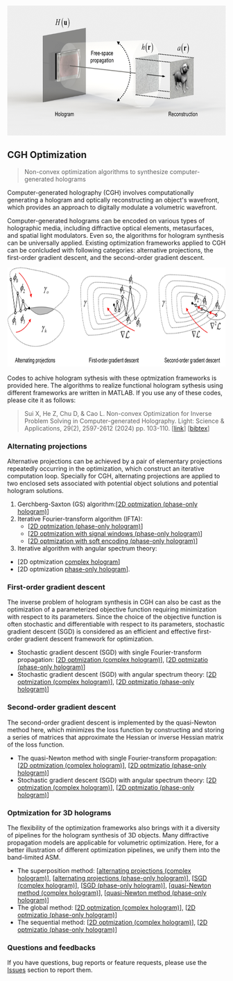 <p align="center">
<img src="https://github.com/Sui00004/Optimization-algorithms-for-computer-generated-holography/blob/main/1_CGH.jpg", height="300">
</p>

## CGH Optimization
> Non-convex optimization algorithms to synthesize computer-generated holograms

Computer-generated holography (CGH) involves computationally generating a hologram and optically reconstructing an object's wavefront, which provides an approach to digitally modulate a volumetric wavefront. 

Computer-generated holograms can be encoded on various types of holographic media, including diffractive optical elements, metasurfaces, and spatial light modulators. Even so, the algorithms for hologram synthesis can be universally applied. Existing optimization frameworks applied to CGH can be conlcluded with following categories: alternative projections, the first-order gradient descent, and the second-order gradient descent.

<p align="center">
<img src="https://github.com/Sui00004/Optimization-algorithms-for-computer-generated-holography/blob/main/2_Frameworks.jpg", height="230">
</p>

Codes to achive hologram sythesis with these optmization frameworks is provided here. The algorithms to realize functional hologram sythesis using different frameworks are written in MATLAB. If you use any of these codes, please cite it as follows:

> Sui X, He Z, Chu D, & Cao L. Non-convex Optimization for Inverse Problem Solving in Computer-generated Holography. Light: Science & Applications, 29(2), 2597-2612 (2024) pp. 103-110. [[link](https://opg.optica.org/oe/fulltext.cfm?uri=oe-29-2-2597&id=446599)] [[bibtex](Inverse_CGH.bib)]

### Alternating projections
Alternative projections can be achieved by a pair of elementary projections repeatedly occurring in the optimization, which construct an iterative computation loop. Specially for CGH, alternating projections are applied to two enclosed sets associated with potential object solutions and potential hologram solutions. 

1. Gerchberg-Saxton (GS) algorithm:[[2D optmization (phase-only hologram)](https://github.com/Sui00004/Optimization-algorithms-for-computer-generated-holography/blob/main/Alternative%20projection/Main1_GS_2D_FFT_POH.m)]
2. Iterative Fourier-transform algorithm (IFTA):
   * [[2D optmization (phase-only hologram)](https://github.com/Sui00004/Optimization-algorithms-for-computer-generated-holography/blob/main/Alternative%20projection/Main2_IFTA_2D_FFT_POH.m)]
   * [[2D optmization with signal windows (phase-only hologram)](https://github.com/Sui00004/Optimization-algorithms-for-computer-generated-holography/blob/main/Alternative%20projection/Main3_IFTA_2D_signalwindow_FFT_2D_POH.m)]
   * [[2D optmization with soft encoding (phase-only hologram)](https://github.com/Sui00004/Optimization-algorithms-for-computer-generated-holography/blob/main/Alternative%20projection/Main4_IFTA_2D_soft_encoding_FFT_2D_POH.m)]
3. Iterative algorithm with angular spectrum theory:
  - [2D optmization [complex hologram](https://github.com/Sui00004/Optimization-algorithms-for-computer-generated-holography/blob/main/Alternative%20projection/Main5_IFTA_2D_Angularspectrum_CH.m)]
  - [2D optmization [phase-only hologram](https://github.com/Sui00004/Optimization-algorithms-for-computer-generated-holography/blob/main/Alternative%20projection/Main6_IFTA_2D_Angularspectrum_POH.m)].

### First-order gradient descent
The inverse problem of hologram synthesis in CGH can also be cast as the optimization of a parameterized objective function requiring minimization with respect to its parameters. Since the choice of the objective function is often stochastic and differentiable with respect to its parameters, stochastic gradient descent (SGD) is considered as an efficient and effective first-order gradient descent framework for optimization. 

* Stochastic gradient descent (SGD) with single Fourier-transform propagation: [[2D optmization (complex hologram)](https://github.com/Sui00004/Optimization-algorithms-for-computer-generated-holography/blob/main/SGD/Main2_SGD_2D_FFT_CH.m)], [[2D optmizatio (phase-only hologram)](https://github.com/Sui00004/Optimization-algorithms-for-computer-generated-holography/blob/main/SGD/Main1_SGD_2D_FFT_POH.m)] 
* Stochastic gradient descent (SGD) with angular spectrum theory: [[2D optmization (complex hologram)](https://github.com/Sui00004/Optimization-algorithms-for-computer-generated-holography/blob/main/SGD/Main4_SGD_2D_Angularspectrum_CH.m)], [[2D optmizatio (phase-only hologram)](https://github.com/Sui00004/Optimization-algorithms-for-computer-generated-holography/blob/main/SGD/Main3_SGD_2D_Angularspectrum_POH.m)]

### Second-order gradient descent
The second-order gradient descent is implemented by the quasi-Newton method here, which minimizes the loss function by constructing and storing a series of matrices that approximate the Hessian or inverse Hessian matrix of the loss function. 

* The quasi-Newton method with single Fourier-transform propagation: [[2D optmization (complex hologram)](https://github.com/Sui00004/Optimization-algorithms-for-computer-generated-holography/blob/main/Quasi-Newton/Main2_quasiNewton_2D_FFT_CH.m)], [[2D optmizatio (phase-only hologram)](https://github.com/Sui00004/Optimization-algorithms-for-computer-generated-holography/blob/main/Quasi-Newton/Main1_quasiNewton_2D_FFT_POH.m)] 
* Stochastic gradient descent (SGD) with angular spectrum theory: [[2D optmization (complex hologram)](https://github.com/Sui00004/Optimization-algorithms-for-computer-generated-holography/blob/main/Quasi-Newton/Main4_quasiNewton_2D_Angularspectrum_CH.m)], [[2D optmizatio (phase-only hologram)](https://github.com/Sui00004/Optimization-algorithms-for-computer-generated-holography/blob/main/Quasi-Newton/Main3_quasiNewton_2D_Angularspectrum_POH.m)]

### Optmization for 3D holograms
The flexibility of the optimization frameworks also brings with it a diversity of pipelines for the hologram synthesis of 3D objects. Many diffractive propagation models are applicable for volumetric optimization. Here, for a better illustration of different optimization pipelines, we unify them into the band-limited ASM.

* The superposition method:
   [[alternating projections (complex hologram)](https://github.com/Sui00004/Optimization-algorithms-for-computer-generated-holography/blob/main/Alternative%20projection/Main9_Superposition3D_Angularspectrum_CH.m)], [[alternating projections (phase-only hologram)](https://github.com/Sui00004/Optimization-algorithms-for-computer-generated-holography/blob/main/Alternative%20projection/Main10_Superposition3D_Angularspectrum_POH.m)], [[SGD (complex hologram)](https://github.com/Sui00004/Optimization-algorithms-for-computer-generated-holography/blob/main/SGD/Main8_SGD_Superposition3D_Angularspectrum_CH.m)], [[SGD (phase-only hologram)](https://github.com/Sui00004/Optimization-algorithms-for-computer-generated-holography/blob/main/SGD/Main7_SGD_Superposition3D_Angularspectrum_POH.m)], [[quasi-Newton method (complex hologram)](https://github.com/Sui00004/Optimization-algorithms-for-computer-generated-holography/blob/main/Quasi-Newton/Main6_quasiNewton_superposition3D_Angularspectrum_CH.m)], [[quasi-Newton method (phase-only hologram)](https://github.com/Sui00004/Optimization-algorithms-for-computer-generated-holography/blob/main/Quasi-Newton/Main5_quasiNewton_superposition3D_Angularspectrum_POH.m)]
* The global method: [[2D optmization (complex hologram)](https://github.com/Sui00004/Optimization-algorithms-for-computer-generated-holography/blob/main/Quasi-Newton/Main4_quasiNewton_2D_Angularspectrum_CH.m)], [[2D optmizatio (phase-only hologram)](https://github.com/Sui00004/Optimization-algorithms-for-computer-generated-holography/blob/main/Quasi-Newton/Main3_quasiNewton_2D_Angularspectrum_POH.m)]
* The sequential method: [[2D optmization (complex hologram)](https://github.com/Sui00004/Optimization-algorithms-for-computer-generated-holography/blob/main/Quasi-Newton/Main4_quasiNewton_2D_Angularspectrum_CH.m)], [[2D optmizatio (phase-only hologram)](https://github.com/Sui00004/Optimization-algorithms-for-computer-generated-holography/blob/main/Quasi-Newton/Main3_quasiNewton_2D_Angularspectrum_POH.m)]

### Questions and feedbacks

If you have questions, bug reports or feature requests, please use the [Issues](https://github.com/disordered-photonics/celes/issues) section to report them.

